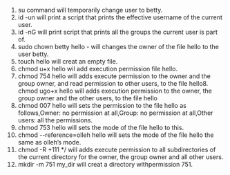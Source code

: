 1. su command will temporarily change user to betty.
2. id -un will print a script that prints the effective username of the current user.
3. id -nG will print script that prints all the groups the current user is part of.
4. sudo chown betty hello - will changes the owner of the file hello to the user betty.
5. touch hello will creat an empty file.
6. chmod u+x hello wil add execution permission file hello.
7. chmod 754  hello will adds execute permission to the owner and the group owner, and read permission to other users, to the file hello8. chmod ugo+x hello will adds execution permission to the owner, the group owner and the other users, to the file hello
9. chmod 007 hello will sets the permission to the file hello as follows,Owner: no permission at all,Group: no permission at all,Other users: all the permissions.
10. chmod 753 hello will sets the mode of the file hello to this.
11. chmod --reference=olleh hello will sets the mode of the file hello the same as olleh’s mode.
12. chmod -R +111 */ will adds execute permission to all subdirectories of the current directory for the owner, the group owner and all other users.
13. mkdir -m 751 my_dir will creat a directory withpermission 751. 
